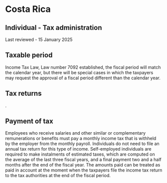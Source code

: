 # Costa Rica
## Individual - Tax administration
Last reviewed - 15 January 2025
## Taxable period
Income Tax Law, Law number 7092 established, the fiscal period will match the calendar year, but there will be special cases in which the taxpayers may request the approval of a fiscal period different than the calendar year.
## Tax returns
.
## Payment of tax
Employees who receive salaries and other similar or complementary remunerations or benefits must pay a monthly income tax that is withheld by the employer from the monthly payroll. Individuals do not need to file an annual tax return for this type of income.
Self-employed individuals are required to make instalments of estimated taxes, which are computed on the average of the last three fiscal years, and a final payment two and a half months after the end of the fiscal year.
The amounts paid can be treated as paid in account at the moment when the taxpayers file the income tax return to the tax authorities at the end of the fiscal period.
